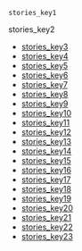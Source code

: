 ```ngMeta
stories_key1
```

stories_key2
* [stories_key3](https://drive.google.com/open?id=0B1XBdeTOOHL3dmxPdkRpSVZJNHc)
* [stories_key4](https://drive.google.com/open?id=0B1XBdeTOOHL3VThGc2xteThlNWc)
* [stories_key5](https://drive.google.com/open?id=0B1XBdeTOOHL3MFhUTDY3Uks5eDA)
* [stories_key6](https://drive.google.com/open?id=0B1XBdeTOOHL3MnQzZk5QRm45Rlk)
* [stories_key7](https://drive.google.com/open?id=0B1XBdeTOOHL3RWVzRTMxSWFqWU0)
* [stories_key8](https://drive.google.com/open?id=0B1XBdeTOOHL3ckRkTWI4eHZIazQ)
* [stories_key9](https://drive.google.com/open?id=0B1XBdeTOOHL3dkp3dWMwTVZtTlE)
* [stories_key10](https://drive.google.com/open?id=0B1XBdeTOOHL3WWx4a0hDZDZQbUE)
* [stories_key11](https://drive.google.com/open?id=0B1XBdeTOOHL3S3Z0OHZpWVl2QjA)
* [stories_key12](https://drive.google.com/open?id=0B1XBdeTOOHL3Q1lZdG5xcHRtWjA)
* [stories_key13](https://drive.google.com/open?id=0B1XBdeTOOHL3VjZpUzU4aXl1LTA)
* [stories_key14](https://drive.google.com/open?id=0B1XBdeTOOHL3ZFVTQXd6TmZfSW8)
* [stories_key15](https://drive.google.com/open?id=0B1XBdeTOOHL3Y1dENkl1aUtyU1E)
* [stories_key16](https://drive.google.com/open?id=0B1XBdeTOOHL3TXh3aHNUOG4tMnc)
* [stories_key17](https://drive.google.com/open?id=0B1XBdeTOOHL3YTg3RmVMb3N4bU0)
* [stories_key18](https://drive.google.com/open?id=0B1XBdeTOOHL3ZmhUU1YzY1lJSWc)
* [stories_key19](https://drive.google.com/open?id=0B1XBdeTOOHL3YlhyM3hyVzFKeWM)
* [stories_key20](https://drive.google.com/open?id=0B1XBdeTOOHL3VjB4ZndvN1BhU0E)
* [stories_key21](https://drive.google.com/open?id=0B1XBdeTOOHL3V1JuZkpJRWN4Z2s)
* [stories_key22](https://drive.google.com/open?id=0B1XBdeTOOHL3QldfZEY2OUpLdm8)
* [stories_key23](https://drive.google.com/open?id=0B1XBdeTOOHL3QTZpUmtSZEZLT1U)
